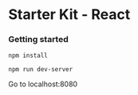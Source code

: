 # Starter Kit - React

### Getting started

`npm install`

`npm run dev-server`

Go to localhost:8080
